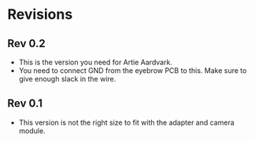 # Revisions

## Rev 0.2

* This is the version you need for Artie Aardvark.
* You need to connect GND from the eyebrow PCB to this. Make sure to give enough slack in the wire.

## Rev 0.1

* This version is not the right size to fit with the adapter and camera module.
